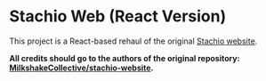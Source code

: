 # Stachio Web (React Version)

This project is a React-based rehaul of the original [Stachio website](https://github.com/MilkshakeCollective/stachio-website).

**All credits should go to the authors of the original repository: [MilkshakeCollective/stachio-website](https://github.com/MilkshakeCollective/stachio-website).**
